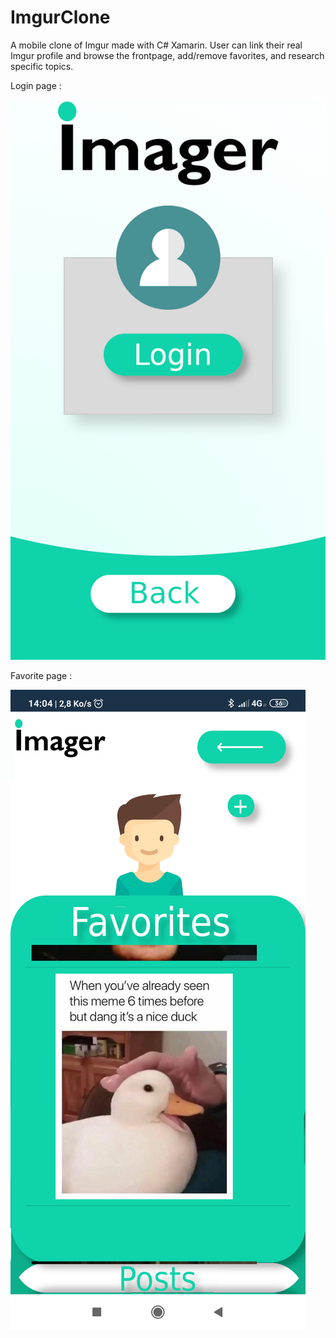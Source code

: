 # ImgurClone
A mobile clone of Imgur made with C# Xamarin. User can link their real Imgur profile and browse the frontpage, add/remove favorites, and research specific topics.

Login page :

![LoginPage](/DEV_epicture_2019/Resources/drawable/login.png)

Favorite page :

![FavoritePage](/DEV_epicture_2019/Resources/drawable/favorite.png)
